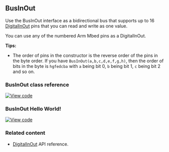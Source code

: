 ## BusInOut

Use the BusInOut interface as a bidirectional bus that supports up to 16 [DigitalInOut](/docs/v5.8/reference/digitalinout.html) pins that you can read and write as one value.

You can use any of the numbered Arm Mbed pins as a DigitalInOut.

**Tips:**

- The order of pins in the constructor is the reverse order of the pins in the byte order. If you have `BusInOut(a,b,c,d,e,f,g,h)`, then the order of bits in the byte is `hgfedcba` with `a` being bit 0, `b` being bit 1, `c` being bit 2 and so on.

### BusInOut class reference

[![View code](https://www.mbed.com/embed/?type=library)](https://os.mbed.com/docs/v5.8/mbed-os-api-doxy/classmbed_1_1_bus_in_out.html)

### BusInOut Hello World!

[![View code](https://www.mbed.com/embed/?url=https://os.mbed.com/teams/mbed_example/code/BusInOut_HelloWorld/)](https://os.mbed.com/teams/mbed_example/code/BusInOut_HelloWorld/file/68629c6c4970/main.cpp)

### Related content

- [DigitalInOut](/docs/v5.8/reference/digitalinout.html) API reference.
